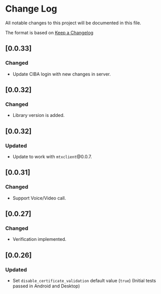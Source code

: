 # Change Log

All notable changes to this project will be documented in this file.

The format is based on [Keep a Changelog](http://keepachangelog.com/)

## [0.0.33]
### Changed

* Update CIBA login with new changes in server.


## [0.0.32]
### Changed

* Library version is added.

## [0.0.32]
### Updated

* Update to work with `mtxclient`@0.0.7.



## [0.0.31]
### Changed

* Support Voice/Video call.


## [0.0.27]
### Changed

* Verification implemented.


## [0.0.26]
### Updated

* Set `disable_certificate_validation` default value (`true`)
  (Initial tests passed in Android and Desktop)
